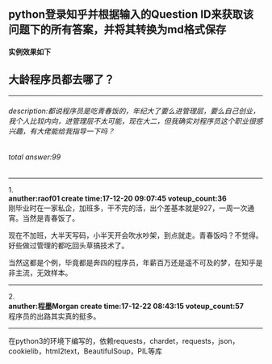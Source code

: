 ## python登录知乎并根据输入的Question ID来获取该问题下的所有答案，并将其转换为md格式保存

#### 实例效果如下
## 大龄程序员都去哪了？
---
###### description:都说程序员是吃青春饭的，年纪大了要么进管理层，要么自己创业，我个人比较内向，进管理层不太可能，现在大二，但我确实对程序员这个职业很感兴趣，有大佬能给我指导一下吗？
###### total answer:99
---

1.<br>**anuther:raof01     create time:17-12-20 09:07:45     voteup_count:36**   
刚毕业时在一家私企，加班多，干不完的活，出个差基本就是927，一周一次通宵。当然是青春饭了。  
  
现在不加班，大半天写码，小半天开会吹水吵架，到点就走。青春饭吗？不觉得。好些做过管理的都吃回头草搞技术了。  
  
当然这都是个例，毕竟都是奔四的程序员，年薪百万还是遥不可及的梦，在知乎是非主流，无效样本。

---   
   
2.<br>**anuther:程墨Morgan     create time:17-12-22 08:43:15     voteup_count:57**   
程序员的出路其实真的挺多。  
  


---   


在python3的环境下编写的，依赖requests，chardet，requests，json，cookielib，html2text，BeautifulSoup，PIL等库
